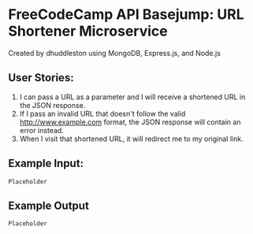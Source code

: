 # FreeCodeCamp API Basejump: URL Shortener Microservice
Created by dhuddleston using MongoDB, Express.js, and Node.js

## User Stories:
1. I can pass a URL as a parameter and I will receive a shortened URL in the JSON response.
2. If I pass an invalid URL that doesn't follow the valid http://www.example.com format, the JSON response will contain an error instead.
3. When I visit that shortened URL, it will redirect me to my original link.

## Example Input:
```
Placeholder
```
## Example Output
```
Placeholder
```